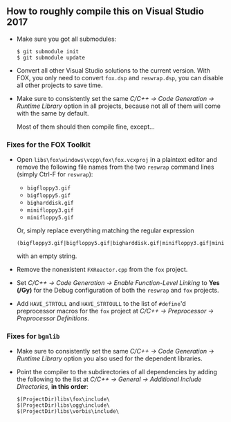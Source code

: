 ## How to roughly compile this on Visual Studio 2017

* Make sure you got all submodules:

  ```
  $ git submodule init
  $ git submodule update
  ```

* Convert all other Visual Studio solutions to the current version. With FOX,
  you only need to convert `fox.dsp` and `reswrap.dsp`, you can disable all
  other projects to save time.
* Make sure to consistently set the same *C/C++ → Code Generation → Runtime
  Library* option in all projects, because not all of them will come with the
  same by default.

  Most of them should then compile fine, except…

### Fixes for the FOX Toolkit

* Open `libs\fox\windows\vcpp\fox\fox.vcxproj` in a plaintext editor and remove
  the following file names from the two `reswrap` command lines (simply Ctrl-F
  for `reswrap`):
  * `bigfloppy3.gif`
  * `bigfloppy5.gif`
  * `bigharddisk.gif`
  * `minifloppy3.gif`
  * `minifloppy5.gif`

  Or, simply replace everything matching the regular expression

  ```regex
  (bigfloppy3.gif|bigfloppy5.gif|bigharddisk.gif|minifloppy3.gif|minifloppy5.gif)
  ```

  with an empty string.
* Remove the nonexistent `FXReactor.cpp` from the `fox` project.
* Set *C/C++ → Code Generation → Enable Function-Level Linking* to **Yes (/Gy)**
  for the Debug configuration of both the `reswrap` and `fox` projects.
* Add `HAVE_STRTOLL` and `HAVE_STRTOULL` to the list of `#define`'d preprocessor
  macros for the `fox` project at *C/C++ → Preprocessor → Preprocessor
  Definitions*.

### Fixes for `bgmlib`

* Make sure to consistently set the same *C/C++ → Code Generation → Runtime
  Library* option you also used for the dependent libraries.

* Point the compiler to the subdirectories of all dependencies by adding the
  following to the list at *C/C++ → General → Additional Include Directories*,
  **in this order**:

  ```
  $(ProjectDir)libs\fox\include\
  $(ProjectDir)libs\ogg\include\
  $(ProjectDir)libs\vorbis\include\
  ```
